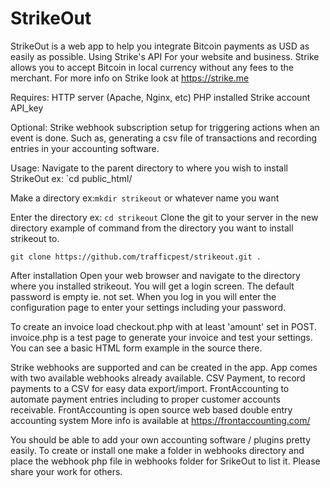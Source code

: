# StrikeOut

StrikeOut is a web app to help you integrate Bitcoin payments as USD
as easily as possible. Using Strike's API For your website and business. 
Strike allows you to accept Bitcoin in local currency without any fees
to the merchant. For more info on Strike look at https://strike.me 

Requires:
HTTP server (Apache, Nginx, etc)
PHP installed
Strike account API_key

Optional:
Strike webhook subscription setup for triggering actions when an event is
done. Such as, generating a csv file of transactions and recording 
entries in your accounting software.

Usage:
Navigate to the parent directory to where you wish to install StrikeOut
ex: `cd public_html/

Make a directory ex:`mkdir strikeout` or whatever name you want

Enter the directory ex: `cd strikeout`
Clone the git to your server in the new directory
example of command from the directory you want to install strikeout to.

`git clone https://github.com/trafficpest/strikeout.git .`

After installation
Open your web browser and navigate to the directory where you installed
strikeout. You will get a login screen. The default password is empty
ie. not set. When you log in you will enter the configuration page to enter
your settings including your password.

To create an invoice load checkout.php with at least 'amount' set in POST.
invoice.php is a test page to generate your invoice and test your settings.
You can see a basic HTML form example in the source there.

Strike webhooks are supported and can be created in the app.
App comes with two available webhooks already available. 
CSV Payment, to record payments to a CSV for easy data export/import.
FrontAccounting to automate payment entries including to proper customer
accounts receivable.
FrontAccounting is open source web based double entry accounting system
More info is available at https://frontaccounting.com/

You should be able to add your own accounting software / plugins pretty 
easily. To create or install one make a folder in webhooks directory 
and place the webhook php file in webhooks folder for SrikeOut to list it. 
Please share your work for others.
